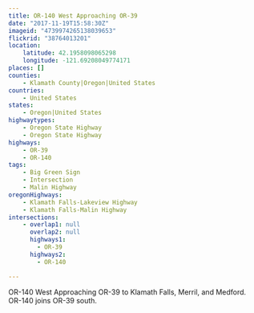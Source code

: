 ```yaml
---
title: OR-140 West Approaching OR-39
date: "2017-11-19T15:58:30Z"
imageid: "4739974265138039653"
flickrid: "38764013201"
location:
    latitude: 42.1958098065298
    longitude: -121.69208049774171
places: []
counties:
    - Klamath County|Oregon|United States
countries:
    - United States
states:
    - Oregon|United States
highwaytypes:
    - Oregon State Highway
    - Oregon State Highway
highways:
    - OR-39
    - OR-140
tags:
    - Big Green Sign
    - Intersection
    - Malin Highway
oregonHighways:
    - Klamath Falls-Lakeview Highway
    - Klamath Falls-Malin Highway
intersections:
    - overlap1: null
      overlap2: null
      highways1:
        - OR-39
      highways2:
        - OR-140

---
```

OR-140 West Approaching OR-39 to Klamath Falls, Merril, and Medford.  OR-140 joins OR-39 south.